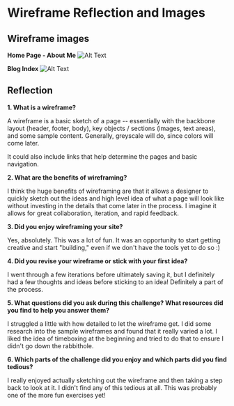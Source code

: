 # Wireframe Reflection and Images

## Wireframe images

**Home Page - About Me**
![Alt Text](/master/week-2/imgs/wireframe-index.png)

**Blog Index**
![Alt Text](/master/week-2/imgs/wireframe-blog-index.png)

## Reflection

**1. What is a wireframe?**

A wireframe is a basic sketch of a page -- essentially with the backbone layout (header, footer, body), key objects / sections (images, text areas), and some sample content. Generally, greyscale will do, since colors will come later. 

It could also include links that help determine the pages and basic navigation.


**2. What are the benefits of wireframing?**

I think the huge benefits of wireframing are that it allows a designer to quickly sketch out the ideas and high level idea of what a page will look like without investing in the details that come later in the process. I imagine it allows for great collaboration, iteration, and rapid feedback. 

**3. Did you enjoy wireframing your site?**

Yes, absolutely. This was a lot of fun. It was an opportunity to start getting creative and start "building," even if we don't have the tools yet to do so :)

**4. Did you revise your wireframe or stick with your first idea?**

I went through a few iterations before ultimately saving it, but I definitely had a few thoughts and ideas before sticking to an idea! Definitely a part of the process.

**5. What questions did you ask during this challenge? What resources did you find to help you answer them?**

I struggled a little with how detailed to let the wireframe get. I did some research into the sample wireframes and found that it really varied a lot. I liked the idea of timeboxing at the beginning and tried to do that to ensure I didn't go down the rabbithole.

**6. Which parts of the challenge did you enjoy and which parts did you find tedious?**

I really enjoyed actually sketching out the wireframe and then taking a step back to look at it. I didn't find any of this tedious at all. This was probably one of the more fun exercises yet!